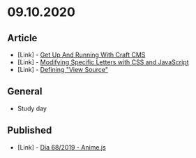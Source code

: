 # 09.10.2020

## Article

- \[Link\] - [Get Up And Running With Craft CMS](https://www.smashingmagazine.com/2020/09/craft-cms/)
- \[Link\] - [Modifying Specific Letters with CSS and JavaScript](https://css-tricks.com/modifying-specific-letters-with-css-and-javascript/)
- \[Link\] - [Defining "View Source"](https://css-tricks.com/defining-view-source/)

## General

- Study day

## Published

- \[Link\] - [Dia 68/2019 - Anime.js](https://nerdcalistenico.com.br/hemersonvianna/artigos/daysofcode/2019/dia-68-anime-js/)
